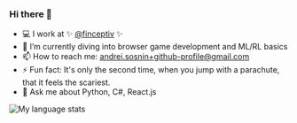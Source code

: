 ### Hi there 👋

- 💻 I work at ✨ [@finceptiv](https://github.com/finceptiv) ✨ 
- 🌱 I’m currently diving into browser game development and ML/RL basics
- 📫 How to reach me: andrei.sosnin+github-profile@gmail.com
- ⚡ Fun fact: It's only the second time, when you jump with a parachute, that it feels the scariest.
- 💬 Ask me about Python, C#, React.js

![My language stats](https://github-readme-stats.vercel.app/api/top-langs/?username=deemoowoor&layout=compact)
